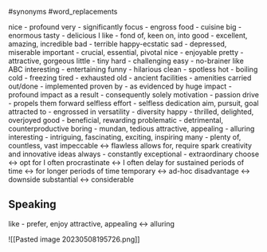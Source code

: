 #synonyms
#word_replacements


nice - profound
very - significantly
focus - engross
food - cuisine
big - enormous
tasty - delicious
I like - fond of, keen on, into
good - excellent, amazing, incredible
bad - terrible
happy-ecstatic
sad - depressed, miserable
important - crucial, essential, pivotal
nice - enjoyable
pretty - attractive, gorgeous
little - tiny
hard - challenging
easy - no-brainer like ABC
interesting - entertaining
funny - hilarious
clean - spotless
hot - boiling
cold - freezing
tired - exhausted
old - ancient
facilities - amenities
carried out/done - implemented
proven by - as evidenced by
huge impact - profound impact 
as a result - consequently
solely
motivation - passion
drive - propels them forward
selfless effort - selfless dedication
aim, pursuit, goal
attracted to - engrossed in
versatility - diversity
happy - thrilled, delighted, overjoyed
good - beneficial, rewarding
problematic - detrimental, counterproductive
boring - mundan, tedious
attractive, appealing - alluring
interesting - intriguing, fascinating, exciting, inspiring
many - plenty of, countless, vast
impeccable <-> flawless
allows for, require
spark creativity and innovative ideas
always - constantly
exceptional - extraordinary
choose <-> opt for
I often procrastinate <-> I often delay
for sustained periods of time <-> for longer periods of time
temporary <-> ad-hoc
disadvantage <-> downside
substantial <-> considerable
## Speaking
like - prefer, enjoy
attractive, appealing <-> alluring


![[Pasted image 20230508195726.png]]